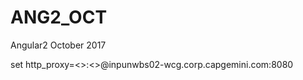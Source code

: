 # ANG2_OCT
Angular2 October 2017


set http_proxy=<<userid>>:<<password>>@inpunwbs02-wcg.corp.capgemini.com:8080
